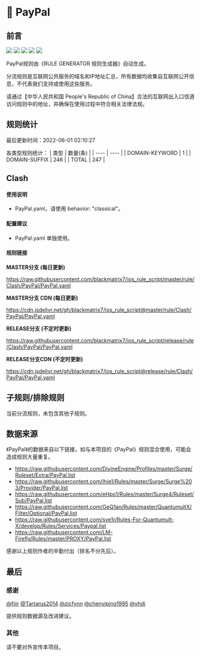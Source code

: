# 🧸 PayPal

## 前言

![](https://shields.io/badge/-移除重复规则-ff69b4) ![](https://shields.io/badge/-DOMAIN与DOMAIN--SUFFIX合并-green) ![](https://shields.io/badge/-DOMAIN--SUFFIX间合并-critical) ![](https://shields.io/badge/-DOMAIN--SUFFIX与DOMAIN--KEYWORD合并-blue) ![](https://shields.io/badge/-IP--CIDR(6)合并-blueviolet) 

PayPal规则由《RULE GENERATOR 规则生成器》自动生成。

分流规则是互联网公共服务的域名和IP地址汇总，所有数据均收集自互联网公开信息，不代表我们支持或使用这些服务。

请通过【中华人民共和国 People's Republic of China】合法的互联网出入口信道访问规则中的地址，并确保在使用过程中符合相关法律法规。

## 规则统计

最后更新时间：2022-06-01 02:10:27

各类型规则统计：
| 类型 | 数量(条)  | 
| ---- | ----  |
| DOMAIN-KEYWORD | 1  | 
| DOMAIN-SUFFIX | 246  | 
| TOTAL | 247  | 


## Clash 

#### 使用说明
- PayPal.yaml，请使用 behavior: "classical"。

#### 配置建议
- PayPal.yaml 单独使用。

#### 规则链接
**MASTER分支 (每日更新)**

https://raw.githubusercontent.com/blackmatrix7/ios_rule_script/master/rule/Clash/PayPal/PayPal.yaml

**MASTER分支 CDN (每日更新)**

https://cdn.jsdelivr.net/gh/blackmatrix7/ios_rule_script@master/rule/Clash/PayPal/PayPal.yaml

**RELEASE分支 (不定时更新)**

https://raw.githubusercontent.com/blackmatrix7/ios_rule_script/release/rule/Clash/PayPal/PayPal.yaml

**RELEASE分支CDN (不定时更新)**

https://cdn.jsdelivr.net/gh/blackmatrix7/ios_rule_script@release/rule/Clash/PayPal/PayPal.yaml

## 子规则/排除规则


当前分流规则，未包含其他子规则。

## 数据来源

《PayPal》的数据来自以下链接，如与本项目的《PayPal》规则混合使用，可能会造成规则大量重复。

- https://raw.githubusercontent.com/DivineEngine/Profiles/master/Surge/Ruleset/Extra/PayPal.list
- https://raw.githubusercontent.com/lhie1/Rules/master/Surge/Surge%203/Provider/PayPal.list
- https://raw.githubusercontent.com/eHpo1/Rules/master/Surge4/Ruleset/Sub/PayPal.list
- https://raw.githubusercontent.com/GeQ1an/Rules/master/QuantumultX/Filter/Optional/PayPal.list
- https://raw.githubusercontent.com/sve1r/Rules-For-Quantumult-X/develop/Rules/Services/Paypal.list
- https://raw.githubusercontent.com/LM-Firefly/Rules/master/PROXY/PayPal.list


感谢以上规则作者的辛勤付出（排名不分先后）。

## 最后

### 感谢

[@fiiir](https://github.com/fiiir) [@Tartarus2014](https://github.com/Tartarus2014) [@zjcfynn](https://github.com/zjcfynn) [@chenyiping1995](https://github.com/chenyiping1995) [@vhdj](https://github.com/vhdj)

提供规则数据源及改进建议。

### 其他

请不要对外宣传本项目。